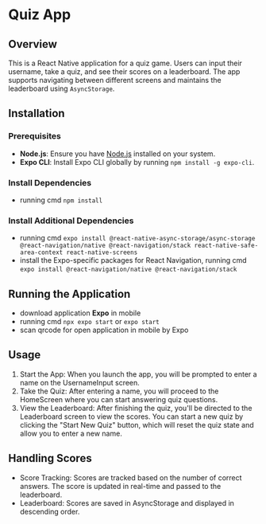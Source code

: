 # Quiz App

## Overview

This is a React Native application for a quiz game. Users can input their username, take a quiz, and see their scores on a leaderboard. The app supports navigating between different screens and maintains the leaderboard using `AsyncStorage`.

## Installation

### Prerequisites

- **Node.js**: Ensure you have [Node.js](https://nodejs.org/) installed on your system.
- **Expo CLI**: Install Expo CLI globally by running `npm install -g expo-cli`.

### Install Dependencies
- running cmd `npm install`
 
### Install Additional Dependencies
- running cmd `expo install @react-native-async-storage/async-storage @react-navigation/native @react-navigation/stack react-native-safe-area-context react-native-screens`
- install the Expo-specific packages for React Navigation, running cmd `expo install @react-navigation/native @react-navigation/stack`


## Running the Application
- download application **Expo** in mobile
- running cmd `npx expo start` or `expo start`
- scan qrcode for open application in mobile by Expo

## Usage
1. Start the App: When you launch the app, you will be prompted to enter a name on the UsernameInput screen.
2. Take the Quiz: After entering a name, you will proceed to the HomeScreen where you can start answering quiz questions.
3. View the Leaderboard: After finishing the quiz, you'll be directed to the Leaderboard screen to view the scores. You can start a new quiz by clicking the "Start New Quiz" button, which will reset the quiz state and allow you to enter a new name.

## Handling Scores
- Score Tracking: Scores are tracked based on the number of correct answers. The score is updated in real-time and passed to the leaderboard.
- Leaderboard: Scores are saved in AsyncStorage and displayed in descending order.
